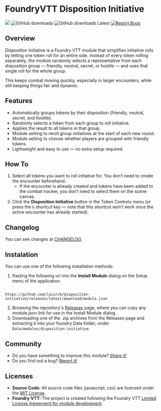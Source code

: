 <!--- Downloads @ Latest Badge -->
<!--- replace <user>/<repo> with your username/repository -->
<!--- ![Latest Release Download Count](https://img.shields.io/github/downloads/luizrcb/disposition-initiative/latest/module.zip) -->

<!--- Forge Bazaar Install % Badge -->
<!--- replace <your-module-name> with the `name` in your manifest -->
<!--- ![Forge Installs](https://img.shields.io/badge/dynamic/json?label=Forge%20Installs&query=package.installs&suffix=%25&url=https%3A%2F%2Fforge-vtt.com%2Fapi%2Fbazaar%2Fpackage%2F<your-module-name>&colorB=4aa94a) -->

# FoundryVTT Disposition Initiative

![](https://img.shields.io/badge/Foundry-v13-informational) ![GitHub downloads](https://img.shields.io/github/downloads/luizrcb/disposition-initiative/total?label=Downloads) ![GitHub downloads Latest](https://img.shields.io/github/downloads/luizrcb/disposition-initiative/latest/total?label=Downloads%20Latest%20Release) [![Report Bugs](https://img.shields.io/badge/Report%20Bugs%20on%20GitHub-2dba4e?logo=GitHub&amp;logoColor=white)](https://github.com/luizrcb/disposition-initiative/issues)

## Overview

Disposition Initiative is a Foundry VTT module that simplifies initiative rolls by letting one token roll for an entire side. Instead of every token rolling separately, the module randomly selects a representative from each disposition group — friendly, neutral, secret, or hostile — and uses that single roll for the whole group.

This keeps combat moving quickly, especially in larger encounters, while still keeping things fair and dynamic.

## Features

- Automatically groups tokens by their disposition (friendly, neutral, secret, and hostile).  
- Randomly selects a token from each group to roll initiative.  
- Applies the result to all tokens in that group.  
- Module setting to reroll group initiatives at the start of each new round.  
- Module setting to choose whether players are grouped with friendly tokens.  
- Lightweight and easy to use — no extra setup required.  

## How To

1. Select all tokens you want to roll initiative for. You don’t need to create the encounter beforehand.  
   - If the encounter is already created and tokens have been added to the combat tracker, you don’t need to select them on the scene canvas.  
2. Click the **Disposition Initiative** button in the Token Controls menu (or press the `G` shortcut key — note that this shortcut won’t work once the active encounter has already started).  

## Changelog

You can see changes at [CHANGELOG](CHANGELOG.md).

## Instalation

You can use one of the following installation methods:

1. Pasting the following url into the **Install Module** dialog on the Setup menu of the application.
##
    https://github.com/luizrcb/disposition-initiative/releases/latest/download/module.json
2. Browsing the repository's [Releases](https://github.com/luizrcb/disposition-initiative/releases) page, where you can copy any module.json link for use in the Install Module dialog.
3. Downloading one of the .zip archives from the Releases page and extracting it into your foundry Data folder, under `Data/modules/disposition-initiative`.

## Community

- Do you have something to improve this module? [Share it!](https://github.com/luizrcb/disposition-initiative/issues)
- Do you find out a bug? [Report it!](https://github.com/luizrcb/disposition-initiative/issues)

## Licenses

- **Source Code:** All source code files (javascript, css) are licensed under the [MIT License](https://en.wikipedia.org/wiki/MIT_License).
- **Foundry VTT:** The project is created following the Foundry VTT [Limited License Agreement for module development](https://foundryvtt.com/article/license/).
